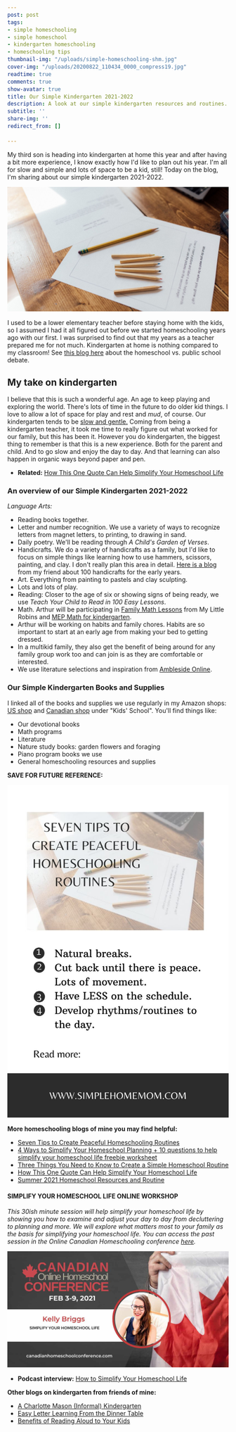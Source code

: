 ```yaml
---
post: post
tags:
- simple homeschooling
- simple homeschool
- kindergarten homeschooling
- homeschooling tips
thumbnail-img: "/uploads/simple-homeschooling-shm.jpg"
cover-img: "/uploads/20200822_110434_0000_compress19.jpg"
readtime: true
comments: true
show-avatar: true
title: Our Simple Kindergarten 2021-2022
description: A look at our simple kindergarten resources and routines.
subtitle: ''
share-img: ''
redirect_from: []

---
```

My third son is heading into kindergarten at home this year and after having a bit more experience, I know exactly how I'd like to plan out his year. I'm all for slow and simple and lots of space to be a kid, still! Today on the blog, I'm sharing about our simple kindergarten 2021-2022.

![A picture of pencils and paper on a table.](/uploads/simple-homeschooling-shm.jpg "Our Simple Kindergarten 2021-2022 SHM")

I used to be a lower elementary teacher before staying home with the kids, so I assumed I had it all figured out before we started homeschooling years ago with our first. I was surprised to find out that my years as a teacher prepared me for not much. Kindergarten at home is nothing compared to my classroom! See [this blog here](https://homeeducator.com/homeschool-vs-public-school/) about the homeschool vs. public school debate.

## My take on kindergarten

I believe that this is such a wonderful age. An age to keep playing and exploring the world. There's lots of time in the future to do older kid things. I love to allow a lot of space for play and rest and _mud_, of course. Our kindergarten tends to be [slow and gentle.](https://www.lifeabundantlyblog.com/lifeabundantlyblog/2019/11/2/relaxed-kindergarten-preschool-rhythm) Coming from being a kindergarten teacher, it took me time to really figure out what worked for our family, but this has been it. However you do kindergarten, the biggest thing to remember is that this is a new experience. Both for the parent and child. And to go slow and enjoy the day to day. And that learning can also happen in organic ways beyond paper and pen.

* **Related:** [How This One Quote Can Help Simplify Your Homeschool Life](https://www.simplehomemom.com/how-this-one-quote-can-help-simplify-your-homeschool-life/)

### An overview of our Simple Kindergarten 2021-2022

_Language Arts:_

* Reading books together.
* Letter and number recognition. We use a variety of ways to recognize letters from magnet letters, to printing, to drawing in sand.
* Daily poetry. We'll be reading through _A Child's Garden of Verses_.
* Handicrafts. We do a variety of handicrafts as a family, but I'd like to focus on simple things like learning how to use hammers, scissors, painting, and clay. I don't really plan this area in detail. [Here is a blog](https://mylittlerobins.com/2017/11/100-handicrafts/) from my friend about 100 handicrafts for the early years.
* Art. Everything from painting to pastels and clay sculpting.
* Lots and lots of play.
* Reading: Closer to the age of six or showing signs of being ready, we use _Teach Your Child to Read in 100 Easy Lessons_.
* Math. Arthur will be participating in [Family Math Lessons](https://my-little-robins-shop.myshopify.com/collections/math/products/family-time-math-digital-download) from My Little Robins and [MEP Math for kindergarten](https://www.cimt.org.uk/projects/mepres/primary/index.htm#reception).
* Arthur will be working on habits and family chores. Habits are so important to start at an early age from making your bed to getting dressed.
* In a multikid family, they also get the benefit of being around for any family group work too and can join is as they are comfortable or interested.
* We use literature selections and inspiration from [Ambleside Online](https://www.amblesideonline.org/ao-y0).

### Our Simple Kindergarten Books and Supplies

I linked all of the books and supplies we use regularly in my Amazon shops: [US shop]() and [Canadian shop](www.amazon.ca/shop/simplehomemom) under "Kids' School". You'll find things like:

* Our devotional books
* Math programs
* Literature
* Nature study books: garden flowers and foraging
* Piano program books we use
* General homeschooling resources and supplies

**SAVE FOR FUTURE REFERENCE:**

![](/uploads/seven-tips-to-create-peaceful-homeschooling-routines-shm.jpg)

**More homeschooling blogs of mine you may find helpful:**

* [Seven Tips to Create Peaceful Homeschooling Routines](https://www.simplehomemom.com/seven-tips-to-create-peaceful-homeschooling-routines/)
* [4 Ways to Simplify Your Homeschool Planning + 10 questions to help simplify your homeschool life freebie worksheet](https://www.simplehomemom.com/4-ways-to-simplify-your-homeschool-planning/)
* [Three Things You Need to Know to Create a Simple Homeschool Routine](https://www.simplehomemom.com/three-things-you-need-to-know-to-create-a-simple-homeschool-routine/)
* [How This One Quote Can Help Simplify Your Homeschool Life](https://www.simplehomemom.com/how-this-one-quote-can-help-simplify-your-homeschool-life/)
* [Summer 2021 Homeschool Resources and Routine](https://www.simplehomemom.com/summer-2021-homeschool-resources-and-routine/)

#### SIMPLIFY YOUR HOMESCHOOL LIFE ONLINE WORKSHOP

_This 30ish minute session will help simplify your homeschool life by showing you how to examine and adjust your day to day from decluttering to planning and more. We will explore what matters most to your family as the basis for simplifying your homeschool life. You can access the past session in the Online Canadian Homeschooling conference_ [_here_](https://canadianhomeschoolconference.com/aff/42/)_._

![](/uploads/1610818702170_kellybriggs_compress48.jpg)

* **Podcast interview:** [How to Simplify Your Homeschool Life](https://capturingthecharmedlife.com/2021/03/15/how-to-simplify-your-homeschool-life/)

**Other blogs on kindergarten from friends of mine:**

* [A Charlotte Mason (Informal) Kindergarten](https://mylittlerobins.com/2019/09/a-charlotte-mason-informal-kindergarten/)
* [Easy Letter Learning From the Dinner Table](https://thebeckablog.com/easy-letter-learning-from-the-dinner-table/)
* [Benefits of Reading Aloud to Your Kids](https://www.inspirethemom.com/2018/10/29/reading-aloud/)